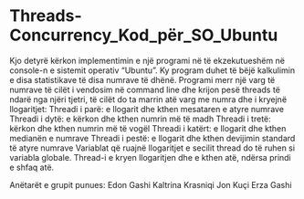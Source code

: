 # Threads-Concurrency_Kod_për_SO_Ubuntu


Kjo detyrë kërkon implementimin e një programi në të ekzekutueshëm në console-n e sistemit operativ “Ubuntu”. Ky program duhet të bëjë kalkulimin e disa statistikave të disa numrave të dhënë. Programi merr një varg të numrave të cilët i vendosim në command line dhe krijon pesë threads të ndarë nga njëri tjetri, të cilët do ta marrin atë varg me numra dhe i kryejnë llogaritjet:
Threadi i parë: e llogarit dhe kthen mesataren e atyre numrave
Threadi i dytë: e kërkon dhe kthen numrin më të madh 
Threadi i tretë: kërkon dhe kthen numrin më të vogël
Threadi i katërt: e llogarit dhe kthen medianën e numrave
Threadi i pestë: e llogarit dhe kthen devijimin standard të atyre numrave
Variablat që ruajnë llogaritjet e secilit thread do të ruhen si variabla globale. Thread-i e kryen llogaritjen dhe e kthen atë, ndërsa prindi e shfaq atë.

Anëtarët e grupit punues:
Edon Gashi
Kaltrina Krasniqi
Jon Kuçi
Erza Gashi
